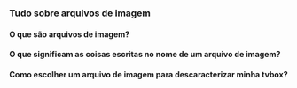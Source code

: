 ### Tudo sobre arquivos de imagem

#### O que são arquivos de imagem?

#### O que significam as coisas escritas no nome de um arquivo de imagem?

#### Como escolher um arquivo de imagem para descaracterizar minha tvbox?

